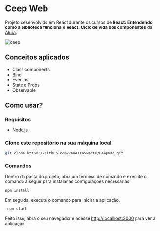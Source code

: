 # Ceep Web

Projeto desenvolvido em React durante os cursos de **React: Entendendo como a biblioteca funciona** e **React: Ciclo de vida dos componentes** da [Alura](https://cursos.alura.com.br/). 

![ceep](https://user-images.githubusercontent.com/57146734/92316349-046def80-efc9-11ea-8a37-2956c9ff5b4e.gif)

## Conceitos aplicados
  - Class components
  - Bind
  - Eventos
  - State e Props
  - Observable  

## Como usar?

### Requisitos
  - [Node.js](https://nodejs.org/en/)  
 
### Clone este repositório na sua máquina local
```sh
git clone https://github.com/VanessaSwerts/CeepWeb.git
```

### Comandos

Dentro da pasta do projeto, abra um terminal de comando e execute o comando a seguir para instalar as configurações necessárias. 
```sh
npm install
```
Em seguida, execute o comando para iniciar a aplicação.
```sh
 npm start
 ```
 
Feito isso, abra o seu navegador e acesse [http://localhost:3000](http://localhost:3000) para ver a aplicação. 

